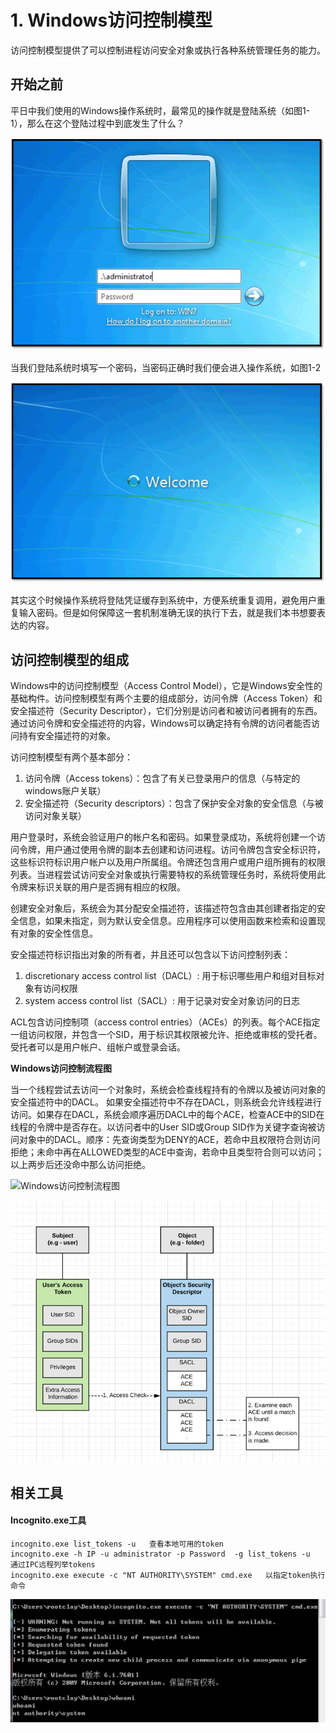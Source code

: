 # 1. Windows访问控制模型

访问控制模型提供了可以控制进程访问安全对象或执行各种系统管理任务的能力。

## 开始之前

平日中我们使用的Windows操作系统时，最常见的操作就是登陆系统（如图1-1），那么在这个登陆过程中到底发生了什么？

![&#x56FE;1-1 Windows&#x767B;&#x9646;&#x754C;&#x9762;](.gitbook/assets/image%20%284%29.png)

当我们登陆系统时填写一个密码，当密码正确时我们便会进入操作系统，如图1-2

![&#x56FE;1-2 Windows&#x767B;&#x9646;&#x6210;&#x529F;](.gitbook/assets/image%20%288%29.png)

其实这个时候操作系统将登陆凭证缓存到系统中，方便系统重复调用，避免用户重复输入密码。但是如何保障这一套机制准确无误的执行下去，就是我们本书想要表达的内容。

## 访问控制模型的组成

Windows中的访问控制模型（Access Control Model），它是Windows安全性的基础构件。访问控制模型有两个主要的组成部分，访问令牌（Access Token）和安全描述符（Security Descriptor），它们分别是访问者和被访问者拥有的东西。通过访问令牌和安全描述符的内容，Windows可以确定持有令牌的访问者能否访问持有安全描述符的对象。

访问控制模型有两个基本部分：

1. 访问令牌（Access tokens）：包含了有关已登录用户的信息（与特定的windows账户关联）
2. 安全描述符（Security descriptors）：包含了保护安全对象的安全信息（与被访问对象关联）

用户登录时，系统会验证用户的帐户名和密码。如果登录成功，系统将创建一个访问令牌，用户通过使用令牌的副本去创建和访问进程。访问令牌包含安全标识符，这些标识符标识用户帐户以及用户所属组。令牌还包含用户或用户组所拥有的权限列表。当进程尝试访问安全对象或执行需要特权的系统管理任务时，系统将使用此令牌来标识关联的用户是否拥有相应的权限。

创建安全对象后，系统会为其分配安全描述符，该描述符包含由其创建者指定的安全信息，如果未指定，则为默认安全信息。应用程序可以使用函数来检索和设置现有对象的安全性信息。

安全描述符标识指出对象的所有者，并且还可以包含以下访问控制列表：

1. discretionary access control list（DACL）: 用于标识哪些用户和组对目标对象有访问权限
2. system access control list（SACL）: 用于记录对安全对象访问的日志

ACL包含访问控制项（access control entries）（ACEs）的列表。每个ACE指定一组访问权限，并包含一个SID，用于标识其权限被允许、拒绝或审核的受托者。受托者可以是用户帐户、组帐户或登录会话。

**Windows访问控制流程图**

 当一个线程尝试去访问一个对象时，系统会检查线程持有的令牌以及被访问对象的安全描述符中的DACL。 如果安全描述符中不存在DACL，则系统会允许线程进行访问。如果存在DACL，系统会顺序遍历DACL中的每个ACE，检查ACE中的SID在线程的令牌中是否存在。以访问者中的User SID或Group SID作为关键字查询被访问对象中的DACL。顺序：先查询类型为DENY的ACE，若命中且权限符合则访问拒绝；未命中再在ALLOWED类型的ACE中查询，若命中且类型符合则可以访问；以上两步后还没命中那么访问拒绝。

![Windows&#x8BBF;&#x95EE;&#x63A7;&#x5236;&#x6D41;&#x7A0B;&#x56FE;](https://raw.githubusercontent.com/myoss114/oss/master/uPic/Uu4bcV.jpg)

![&#x6743;&#x9650;&#x68C0;&#x67E5;&#x56FE;](.gitbook/assets/image.png)

## 相关工具

#### Incognito.exe工具

```text
incognito.exe list_tokens -u   查看本地可用的token       
incognito.exe -h IP -u administrator -p Password  -g list_tokens -u  通过IPC远程列举tokens
incognito.exe execute -c "NT AUTHORITY\SYSTEM" cmd.exe   以指定token执行命令
```

![Incognito.exe&#x5DE5;&#x5177;&#x4F7F;&#x7528;&#x622A;&#x56FE;](.gitbook/assets/image%20%285%29.png)




